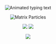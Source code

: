 <div align="center">
  <img src="https://readme-typing-svg.demolab.com?font=Roboto+Code&size=30&duration=4000&pause=1000&color=0F9&width=435&lines=🚀+CYBERPUNK+DEVELOPER;💻+FULL-STACK+ENGINEER;🤖+AI%2FML+SPECIALIST" alt="Animated typing text" />

  ![Matrix Particles](https://raw.githubusercontent.com/YourUsername/YourRepoName/main/matrix.svg)
  
  <p align="center">
    <img src="https://github-readme-stats.vercel.app/api?username=yourusername&show_icons=true&theme=dark&border_color=0ff" />
    <img src="https://streak-stats.demolab.com?user=yourusername&theme=dark&border=0ff" />
  </p>
</div>

<!-- Add this at the bottom -->
<div align="center">
  <img src="https://github-profile-trophy.vercel.app/?username=yourusername&theme=onedark&row=2&column=4" />
</div>

